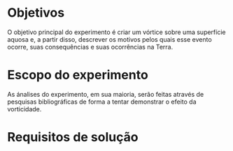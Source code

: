# Objetivos
O objetivo principal do experimento é criar um vórtice sobre uma superfície aquosa e, a partir disso, descrever os motivos pelos quais esse evento ocorre, suas consequências e suas ocorrências na Terra.

# Escopo do experimento 
As ánalises do experimento, em sua maioria, serão feitas através de pesquisas bibliográficas de forma a tentar demonstrar o efeito da vorticidade.

# Requisitos de solução

